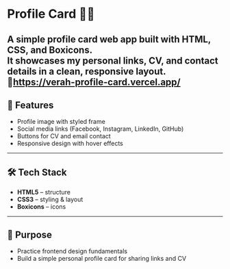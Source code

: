 # Profile Card 👩‍💻

A simple **profile card web app** built with **HTML, CSS, and Boxicons**.  
It showcases my personal links, CV, and contact details in a clean, responsive layout.  
🔗https://verah-profile-card.vercel.app/
---

## 🚀 Features  
- Profile image with styled frame  
- Social media links (Facebook, Instagram, LinkedIn, GitHub)  
- Buttons for CV and email contact  
- Responsive design with hover effects  

---

## 🛠️ Tech Stack  
- **HTML5** – structure  
- **CSS3** – styling & layout  
- **Boxicons** – icons  

---

## 🎯 Purpose  
- Practice frontend design fundamentals  
- Build a simple personal profile card for sharing links and CV  
